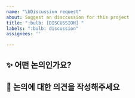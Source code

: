 ```yaml
---
name: "\bDiscussion request"
about: Suggest an disccussion for this project
title: ":bulb: [DISCUSSION] "
labels: ":bulb: discussion"
assignees: ''

---
```


## :sparkles: 어떤 논의인가요?


## :memo: 논의에 대한 의견을 작성해주세요
